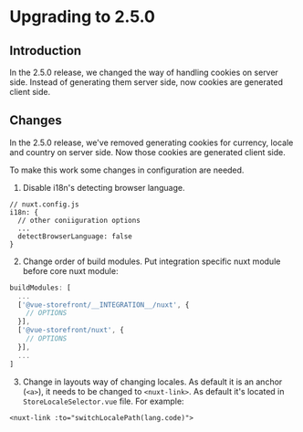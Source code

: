 # Upgrading to 2.5.0

## Introduction

In the 2.5.0 release, we changed the way of handling cookies on server side. Instead of generating them server side, now cookies are generated client side.

## Changes

In the 2.5.0 release, we've removed generating cookies for currency, locale and country on server side. Now those cookies are generated client side.

To make this work some changes in configuration are needed.
1. Disable i18n's detecting browser language.

```javascript{5}
// nuxt.config.js
i18n: {
  // other coniiguration options
  ...
  detectBrowserLanguage: false
}
```
2. Change order of build modules. Put integration specific nuxt module before core nuxt module:
```javascript
buildModules: [
  ...
  ['@vue-storefront/__INTEGRATION__/nuxt', {
    // OPTIONS
  }],
  ['@vue-storefront/nuxt', {
    // OPTIONS
  }],
  ...
]
```

3. Change in layouts way of changing locales. As default it is an anchor (`<a>`), it needs to be changed to `<nuxt-link>`. As default it\'s located in `StoreLocaleSelector.vue` file.
For example:
```vue
<nuxt-link :to="switchLocalePath(lang.code)">
```
